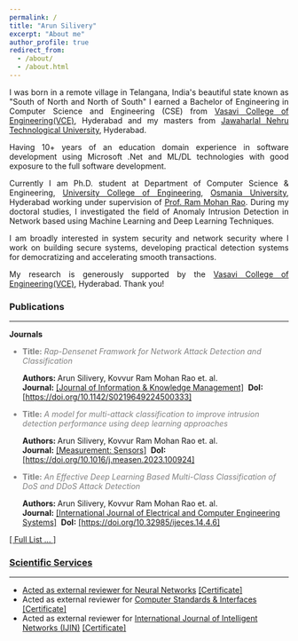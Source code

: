 ```yaml
---
permalink: /
title: "Arun Silivery"
excerpt: "About me"
author_profile: true
redirect_from: 
  - /about/
  - /about.html
---
```


<p style='text-align: justify;'> I was born in a remote village in Telangana, India's beautiful state known as "South of North and North of South" I earned a Bachelor of Engineering in Computer Science and Engineering (CSE) from <a href="https://vce.ac.in" target="_blank">Vasavi College of Engineering(VCE)</a>, Hyderabad and my masters from <a href="https://jntuh.ac.in" target="_blank">Jawaharlal Nehru Technological University</a>, Hyderabad.</p>

<p style='text-align: justify;'> Having 10+ years of an education domain experience in software development using Microsoft .Net and ML/DL technologies with good exposure to the full software development.</p>

<p style='text-align: justify;'> Currently I am Ph.D. student at Department of Computer Science & Engineering, <a href="http://www.uceou.edu" target="_blank">University College of Engineering</a>, <a href="https://www.osmania.ac.in" target="_blank">Osmania University</a>, Hyderabad working under supervision of <a href="https://vce.ac.in/Faculty_Details.cshtml?id=1280" target="_blank">Prof. Ram Mohan Rao</a>. During my doctoral studies, I investigated the field of Anomaly Intrusion Detection in Network based using Machine Learning and Deep Learning Techniques.</p>

<p style='text-align: justify;'> I am broadly interested in system security and network security where I work on building secure systems, developing practical detection systems for democratizing and accelerating smooth transactions.</p>

<p style='text-align: justify;'> My research is generously supported by the <a href="https://vce.ac.in" target="_blank">Vasavi College of Engineering(VCE)</a>, Hyderabad. Thank you!</p>

<h3>Publications</h3>
<hr/>
<b>Journals</b> <br/>

<ul>
 <li style='color: #808080;'><b>Title:</b> <i>Rap-Densenet Framwork for Network Attack Detection and Classification</i></li> 
  <p> <b>Authors: </b>Arun Silivery, Kovvur Ram Mohan Rao et. al.<br/> <b>Journal:</b> <a href='https://www.worldscientific.com/toc/jikm/0/0' target='_blank'>[Journal of Information & Knowledge Management]</a>  &nbsp;<b>DoI:</b> <a href='https://doi.org/10.1142/S0219649224500333'  target='_blank'>[https://doi.org/10.1142/S0219649224500333]</a></p>
  
   <li style='color: #808080;'><b>Title:</b> <i>A model for multi-attack classification to improve intrusion detection performance using deep learning approaches</i></li> 
  <p> <b>Authors: </b>Arun Silivery, Kovvur Ram Mohan Rao et. al.<br/> <b>Journal:</b> <a href='https://www.sciencedirect.com/journal/measurement-sensors' target='_blank'>[Measurement: Sensors]</a>  &nbsp;<b>DoI:</b> <a href='https://doi.org/10.1016/j.measen.2023.100924'  target='_blank'>[https://doi.org/10.1016/j.measen.2023.100924]</a> </p>
  
  <li style='color: #808080;'><b>Title:</b> <i>An Effective Deep Learning Based Multi-Class Classification of DoS and DDoS Attack Detection</i></li> 
  <p> <b>Authors: </b>Arun Silivery, Kovvur Ram Mohan Rao et. al. <br/> <b>Journal:</b> <a href='https://ijeces.ferit.hr/index.php/ijeces/article/view/1780' target='_blank'>[International Journal of Electrical and Computer Engineering Systems]</a>  &nbsp;<b>DoI:</b> <a href='https://doi.org/10.32985/ijeces.14.4.6'  target='_blank'>[https://doi.org/10.32985/ijeces.14.4.6]</a> </p>
 
</ul>  

<a href='https://iarunsilivery.github.io/publications/'> [ Full List ... ]
  <br/>
<h3>Scientific Services</h3>
<hr/>
<ul>  
   <li> Acted as external reviewer for <a href='https://www.sciencedirect.com/journal/neural-networks' target='_blank'>Neural Networks</a> <a href='https://iarunsilivery.github.io/files/Certificate_NN_Recognised.pdf' target='_blank'> [Certificate] </a> </li>
  <li> Acted as external reviewer for <a href='https://www.sciencedirect.com/journal/computer-standards-and-interfaces' target='_blank'>Computer Standards & Interfaces</a> <a href='https://iarunsilivery.github.io/files/Certificate_CSI_Recognised.pdf' target='_blank'> [Certificate] </a> </li>
  <li> Acted as external reviewer for <a href='https://www.keaipublishing.com/en/journals/international-journal-of-intelligent-networks' target='_blank'>International Journal of Intelligent Networks (IJIN)</a> <a href='https://iarunsilivery.github.io/files/Certificate_IJIN_Recognised.pdf' target='_blank'> [Certificate] </a></li>
</ul>  
